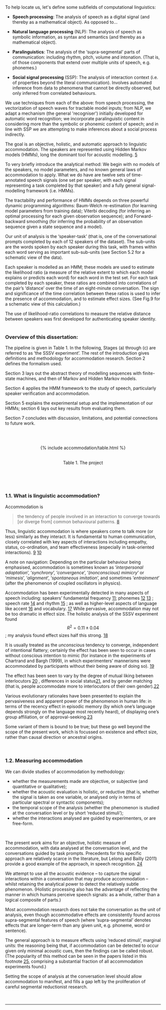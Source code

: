To help locate us, let's define some subfields of computational linguistics:

- **Speech processing**: The analysis of speech as a digital signal (and thereby as a mathematical object). As opposed to...

- **Natural language processing** (NLP): The analysis of speech as symbolic information, as syntax and semantics (and thereby as a mathematical object).

- **Paralinguistics**: The analysis of the ‘supra-segmental’ parts of communication: including rhythm, pitch, volume and intonation. (That is, of those components that extend over multiple units of speech, e.g. phonemes.)

- **Social signal processing** (SSP): The analysis of interaction context (i.e. of properties beyond the literal communication). Involves automated inference from data to phenomena that cannot be directly observed, but only inferred from correlated behaviours.


We use techniques from each of the above: from speech processing, the vectorization of speech waves for tractable model inputs; from NLP, we adapt a mechanism (the general 'recogniser') initially developed for automatic word recognition; we incorporate paralinguistic content in considering more than the symbolic or phonemic content of speech; and in line with SSP we are attempting to make inferences about a social process indirectly.

The goal is an objective, holistic, and automatic approach to linguistic accommodation. The speakers are represented using Hidden Markov models (HMMs), long the dominant tool for acoustic modelling. <a href="#fn:5" id="fnref:5">5</a> 

To very briefly introduce the analytical method: We begin with no models of the speakers, no model parameters, and no known general laws of accommodation to apply. What we do have are twelve sets of time-annotated speech signals (one set per speaker, with each signal representing a task completed by that speaker) and a fully general signal-modelling framework (i.e. HMMs). 

The tractability and performance of HMMs depends on three powerful dynamic programming algorithms: Baum-Welch re-estimation (for learning model parameters from training data); Viterbi decoding (for inferring an optimal processing for each given observation sequence); and Forward-backward smoothing (for inferring the probability of an observation sequence given a state sequence and a model).

Our unit of analysis is the ‘speaker-task’ (that is, one of the conversational prompts completed by each of 12 speakers of the dataset). The sub-units are the words spoken by each speaker during this task, with frames within each word serving as important sub-sub-units (see Section 5.2 for a schematic view of the data).


Each speaker is modelled as an HMM; these models are used to estimate the likelihood ratio (a measure of the relative extent to which each model explains or predicts each word) for each word in the test set. For each task completed by each speaker, these ratios are combined into correlations of the pair’s ‘distance’ over the time of an eight-minute conversation. The sign and significance of the time correlation between these ratios is used to infer the presence of accommodation, and to estimate effect sizes. (See Fig.9 for a schematic view of this calculation.)

The use of likelihood-ratio correlations to measure the relative distance between speakers was first developed for authenticating speaker identity. <br><br>


<h3>Overview of this dissertation:</h3>

The pipeline is given in Table 1. In the following, Stages (a) through (c) are referred to as ‘the SSSV experiment’. The rest of the introduction gives definitions and methodology for accommodation research. Section 2 defines the formalism used.

Section 3 lays out the abstract theory of modelling sequences with finite-state machines, and then of
Markov and Hidden Markov models. 

Section 4 applies the HMM framework to the study of speech, particularly speaker verification and accommodation. 

Section 5 explains the experimental setup and the implementation of our HMMs; section 6 lays out key results from evaluating them.

Section 7 concludes with discussion, limitations, and potential connections to future work.


<br><br>
<center>
{%  include accommodation/table.html %}

<br>Table 1. The project
</center>
<br><br><br>


<h3>1.1. What is linguistic accommodation?</h3>

Accommodation is 

> the tendency of people involved in an interaction to converge towards [or diverge from] common behavioural patterns. <a href="#fn:8" id="fnref:8">8</a>

Thus, linguistic accommodation is where speakers come to talk more (or less) similarly as they interact. It is fundamental to human communication, closely correlated with key aspects of interactions including empathy, status, co-ordination, and team effectiveness (especially in task-oriented interactions). <a href="#fn:9" id="fnref:9">9</a> <a href="#fn:10" id="fnref:10">10</a>

A note on navigation: Depending on the particular behaviour being emphasised, accommodation is sometimes known as ‘<i>interpersonal adaptation</i>’, ‘<i>synchrony</i>’, ‘<i>convergence</i>’, ‘<i>(nonconscious) mimicry</i>’ or ‘<i>mimesis</i>’, ‘<i>alignment</i>’, ‘<i>spontaneous imitation</i>’, and sometimes ‘<i>entrainment</i>’ (after the phenomenon of coupled oscillators in physics).

Accommodation has been experimentally detected in many aspects of speech including: speakers’ fundamental frequency <a href="#fn:11" id="fnref:11">11</a>; phonemes <a href="#fn:12" id="fnref:12">12</a> <a href="#fn:13" id="fnref:13">13</a> ; speech rate <a href="#fn:14" id="fnref:14">14</a> and rhythm <a href="#fn:15" id="fnref:15">15</a> ; as well as higher-level aspects of language like accent <a href="#fn:16" id="fnref:16">16</a> and vocabulary. <a href="#fn:17" id="fnref:17">17</a> While pervasive, accommodation may not be too dramatic in effect size. The holistic analysis of the SSSV experiment found $$R^2 = 0.11 \pm 0.04$$; my analysis found effect sizes half this strong. <a href="#fn:18" id="fnref:18">18</a>

It is usually treated as the <i>unconscious</i> tendency to converge, independent of
intentional flattery; certainly the effect has been seen to occur in cases without conscious intention
to mimic (for instance in the experiments of Chartrand and Bargh (1999), in which experimenters’
mannerisms were accommodated by participants without their being aware of doing so). <a href="#fn:19" id="fnref:19">19</a> 

The effect has been seen to vary by the degree of mutual liking between interlocutors <a href="#fn:20" id="fnref:20">20</a> , differences in
social status<a href="#fn:21" id="fnref:21">21</a>, and by gender matching (that is, people accommodate more to interlocutors of their
own gender).<a href="#fn:22" id="fnref:22">22</a>

Various evolutionary rationales have been presented to explain the pervasiveness and apparent
power of the phenomenon in human life: in terms of the recency effect in episodic memory (by
which one’s language depends strongly on the language most recently heard), of displaying one’s
group affiliation, or of approval-seeking.<a href="#fn:23" id="fnref:23">23</a> 

Some variant of them is bound to be true; but these go
well beyond the scope of the present work, which is focussed on existence and effect size, rather
than causal direction or ancestral origins.<br><br><br>



<h3>1.2. Measuring accommodation</h3>

We can divide studies of accommodation by methodology: 

<ul>
	<li>whether the measurements made are objective, or subjective (and quantitative or qualitative);</li>
	<li>whether the acoustic evaluation is holistic, or reductive (that is, whether the signal is taken as one variable, or analysed only in terms of particular spectral or syntactic components);</li>
 	<li>the temporal scope of the analysis (whether the phenomenon is studied at the conversation level or by short ‘reduced stimuli’);</li>
 	<li>whether the interactions analysed are guided by experimenters, or are free-form.</li>
</ul>
<br>

The present work aims for an objective, holistic measure of accommodation, with data analysed at
the conversation level, and the conversations guided by task prompts. Precedents for this specific
approach are relatively scarce in the literature, but Lelong and Bailly (2011) provide a good
example of the approach, in speech recognition. <a href="#fn:24" id="fnref:24">24</a> 

We attempt to use all the acoustic evidence – to capture the signal interactions within a conversation that may
produce accommodation – whilst retaining the analytical power to detect the relatively subtle
phenomenon. (Holistic processing also has the advantage of reflecting the manner in which humans
perceive speech signals: as a whole, rather than a logical composite of parts.)

Most accommodation research does not take the conversation as the unit of analysis, even
though accommodative effects are consistently found across supra-segmental features of speech
(where ‘supra-segmental’ denotes effects that are longer-term than any given unit, e.g. phoneme,
word or sentence). 

The general approach is to measure effects using ‘reduced stimuli’, marginal
units: the reasoning being that, if accommodation can be detected to occur given only minimal
acoustic cues, then the findings can be called robust. (The popularity of this method can be seen in
the papers listed in this footnote <a href="#fn:25" id="fnref:25">25</a>, comprising a substantial fraction of all accommodation experiments found.) 

Setting the scope of analysis at the conversation level should allow accommodation to manifest, and fills a gap left by the proliferation of careful segmental reductionist research.
<br><br><br>


<hr /><br>
